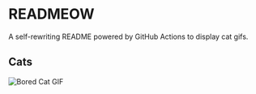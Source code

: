 # READMEOW

A self-rewriting README powered by GitHub Actions to display cat gifs.

## Cats

![Bored Cat GIF](https://media2.giphy.com/media/mlvseq9yvZhba/200.gif?cid=9acd02daykepihwjv78lyjpq7oe1u1d85qnvv1xg48o2o05h&ep=v1_gifs_search&rid=200.gif&ct=g)
